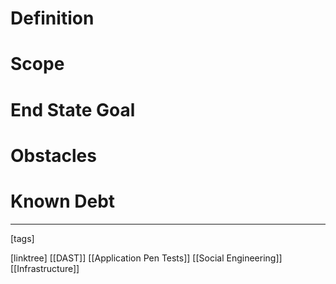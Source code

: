 # Definition

# Scope

# End State Goal

# Obstacles

# Known Debt












___
[tags] 


[linktree]
[[DAST]]
[[Application Pen Tests]]
[[Social Engineering]]
[[Infrastructure]]



